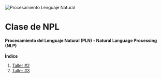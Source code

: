 
![Procesamiento Lenguaje Natural](https://i.postimg.cc/zGN3RqcB/procesamiento-lenguaje-natural.png)

# Clase de NPL
#### Procesamiento del Lenguaje Natural  (PLN) - Natural Language Processing (NLP)


**Índice**
  1. [Taller #2](https://github.com/CamiloCastellanos/Procesamiento-del-Lenguaje-Natural/blob/master/Taller%20%232.ipynb)
  2. [Taller #3](https://github.com/CamiloCastellanos/Procesamiento-del-Lenguaje-Natural/blob/master/Taller%20%233.ipynb)
<div id='id1' />

<div id='id2' />
